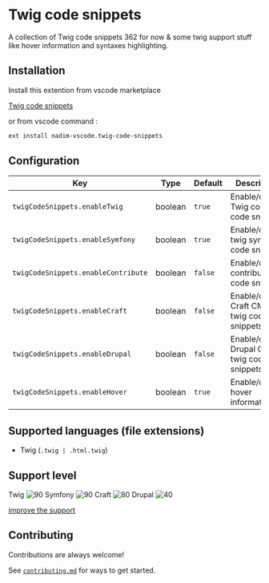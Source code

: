 # Twig code snippets

A collection of Twig code snippets 362 for now & some twig support stuff like hover information and syntaxes highlighting.

## Installation

Install this extention from vscode marketplace

[Twig code snippets](https://marketplace.visualstudio.com/items?itemName=nadim-vscode.twig-code-snippets)

or from vscode command : 
```bash 
ext install nadim-vscode.twig-code-snippets
```

## Configuration

| Key | Type | Default | Description |
|---	|---	|---	|---	|
| `twigCodeSnippets.enableTwig` | boolean | `true` | Enable/disable Twig core code snippets |
| `twigCodeSnippets.enableSymfony` | boolean | `true` | Enable/disable twig symfony code snippets |
| `twigCodeSnippets.enableContribute` | boolean | `false` | Enable/disable contributes code snippets |
| `twigCodeSnippets.enableCraft` | boolean | `false` | Enable/disable Craft CMS twig code snippets |
| `twigCodeSnippets.enableDrupal` | boolean | `false` | Enable/disable Drupal CMS twig code snippets |
| `twigCodeSnippets.enableHover` | boolean | `true` | Enable/disable hover information |

## Supported languages (file extensions)
- Twig (`.twig | .html.twig`)

## Support level

Twig ![90](https://progress-bar.dev/90)
Symfony ![90](https://progress-bar.dev/90)
Craft ![80](https://progress-bar.dev/80)
Drupal ![40](https://progress-bar.dev/40) 

[improve the support](https://github.com/nalabdou/twig-code-snippets/blob/main/contributing.md)

## Contributing

Contributions are always welcome!

See [`contributing.md`](https://github.com/nalabdou/twig-code-snippets/blob/main/contributing.md) for ways to get started.